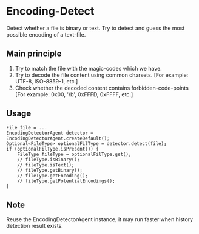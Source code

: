 # Encoding-Detect

Detect whether a file is binary or text.
Try to detect and guess the most possible encoding of a text-file.

## Main principle

1. Try to match the file with the magic-codes which we have.
2. Try to decode the file content using common charsets. [For example: UTF-8, ISO-8859-1, etc.]
3. Check whether the decoded content contains forbidden-code-points [For example: 0x00, '\b', 0xFFFD, 0xFFFF, etc.]

## Usage

    File file = ...
    EncodingDetectorAgent detector = EncodingDetectorAgent.createDefault();
    Optional<FileType> optionalFilType = detector.detect(file);
    if (optionalFilType.isPresent()) {
        FileType fileType = optionalFilType.get();
        // fileType.isBinary();
        // fileType.isText();
        // fileType.getBinary();
        // fileType.getEncoding();
        // fileType.getPotentialEncodings();
    }
    
## Note

Reuse the EncodingDetectorAgent instance, it may run faster when history detection result exists. 
